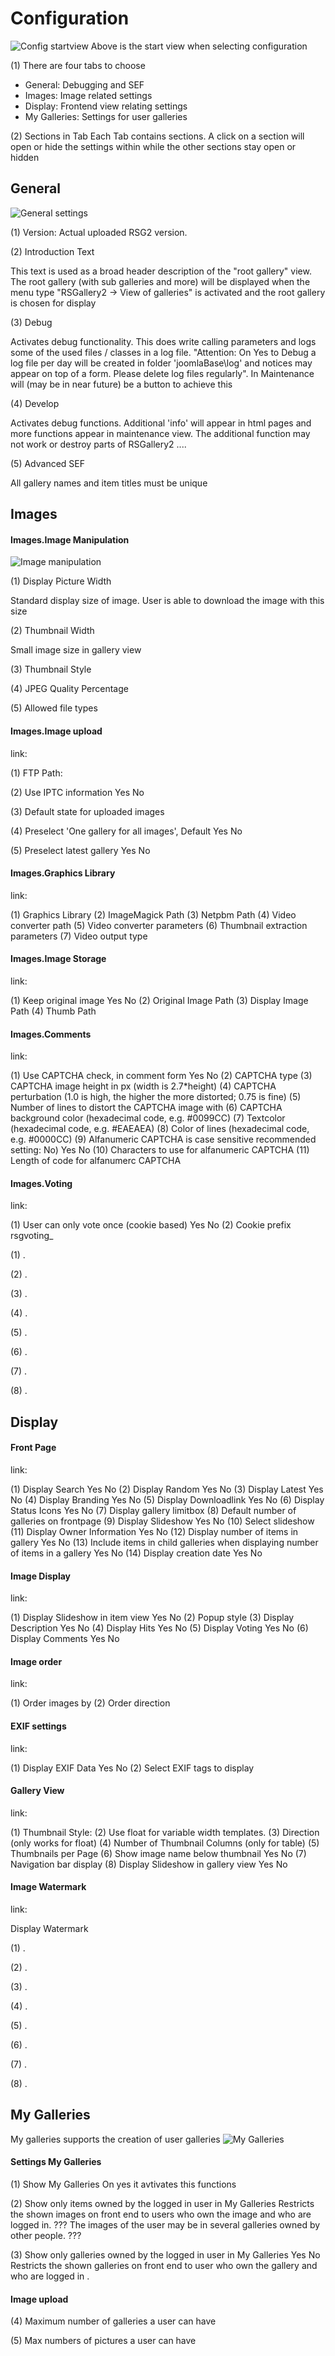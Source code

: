 # Configuration

![Config startview](https://github.com/RSGallery2/RSGallery2_Project/blob/master/Documentation/Images/config.StartView.png?raw=true)
Above is the start view when selecting configuration

(1) There are four tabs to choose
 * General: Debugging and SEF
 * Images: Image related settings
 * Display: Frontend view relating settings
 * My Galleries: Settings for user galleries

(2) Sections in Tab
Each Tab contains sections. A click on a section will open or hide the settings within while the other sections stay open or hidden

## General

![General settings](https://github.com/RSGallery2/RSGallery2_Project/blob/master/Documentation/Images/config.GeneralSettings.png?raw=true)

(1) Version: Actual uploaded RSG2 version.

(2) Introduction Text

This text is used as a broad header description of the "root gallery" view. The root gallery (with sub galleries and more) will be displayed when the menu type "RSGallery2 -> View of galleries" is activated and the root gallery is chosen for display

(3) Debug

Activates debug functionality. This does write calling parameters and logs some of the used files / classes in a log file.
"Attention: On Yes to Debug a log file per day will be created in folder 'joomlaBase\\log' and notices may appear on top of a form. Please delete log files regularly". In Maintenance will (may be in near future) be a button to achieve this

(4) Develop

Activates debug functions. Additional 'info' will appear in html pages and more functions appear in maintenance view. The additional function may not work or destroy parts of RSGallery2 ....

(5) Advanced SEF

All gallery names and item titles must be unique

## Images

#### Images.Image Manipulation

![Image manipulation](https://github.com/RSGallery2/RSGallery2_Project/blob/master/Documentation/Images/config.image.manipulation.png?raw=true)

(1) Display Picture Width

Standard display size of image. User is able to download the image with this size

(2) Thumbnail Width

Small image size in gallery view

(3) Thumbnail Style

(4) JPEG Quality Percentage

(5) Allowed file types

#### Images.Image upload

link:

(1) FTP Path:

(2) Use IPTC information Yes No

(3) Default state for uploaded images

(4) Preselect 'One gallery for all images', Default Yes No

(5) Preselect latest gallery Yes No

#### Images.Graphics Library

link:

(1) Graphics Library
(2) ImageMagick Path
(3) Netpbm Path
(4) Video converter path
(5) Video converter parameters
(6) Thumbnail extraction parameters
(7) Video output type

#### Images.Image Storage

link:

(1) Keep original image Yes No
(2) Original Image Path
(3) Display Image Path
(4) Thumb Path

#### Images.Comments

link:

(1) Use CAPTCHA check, in comment form Yes No
(2) CAPTCHA type
(3) CAPTCHA image height in px (width is 2.7*height)
(4) CAPTCHA perturbation (1.0 is high, the higher the more distorted; 0.75 is fine)
(5) Number of lines to distort the CAPTCHA image with
(6) CAPTCHA background color (hexadecimal code, e.g. #0099CC)
(7) Textcolor (hexadecimal code, e.g. #EAEAEA)
(8) Color of lines (hexadecimal code, e.g. #0000CC)
(9) Alfanumeric CAPTCHA is case sensitive recommended setting: No) Yes No
(10) Characters to use for alfanumeric CAPTCHA
(11) Length of code for alfanumerc CAPTCHA

#### Images.Voting

link:

(1) User can only vote once (cookie based) Yes No
(2) Cookie prefix rsgvoting_

(1) .

(2) .

(3) .

(4) .

(5) .

(6) .

(7) .

(8) .

## Display

#### Front Page

link:

(1) Display Search Yes No
(2) Display Random Yes No
(3) Display Latest Yes No
(4) Display Branding Yes No
(5) Display Downloadlink Yes No
(6) Display Status Icons Yes No
(7) Display gallery limitbox
(8) Default number of galleries on frontpage
(9) Display Slideshow Yes No
(10) Select slideshow
(11) Display Owner Information Yes No
(12) Display number of items in gallery Yes No
(13) Include items in child galleries when displaying number of items in a gallery Yes No
(14) Display creation date Yes No

#### Image Display

link:

(1) Display Slideshow in item view Yes No
(2) Popup style
(3) Display Description Yes No
(4) Display Hits Yes No
(5) Display Voting Yes No
(6) Display Comments Yes No

#### Image order

link:

(1) Order images by
(2) Order direction

#### EXIF settings

link:

(1) Display EXIF Data Yes No
(2) Select EXIF tags to display

#### Gallery View

link:

(1) Thumbnail Style:
(2) Use float for variable width templates.
(3) Direction (only works for float)
(4) Number of Thumbnail Columns (only for table)
(5) Thumbnails per Page
(6) Show image name below thumbnail Yes No
(7) Navigation bar display
(8) Display Slideshow in gallery view Yes No

#### Image Watermark

link:

Display Watermark

(1) .

(2) .

(3) .

(4) .

(5) .

(6) .

(7) .

(8) .

## My Galleries
My galleries supports the creation of user galleries
![My Galleries](https://github.com/RSGallery2/RSGallery2_Project/blob/master/Documentation/Images/config.MyGalleries.png?raw=true)

#### Settings My Galleries
(1) Show My Galleries
On yes it avtivates this functions

(2) Show only items owned by the logged in user in My Galleries
Restricts the shown images on front end to users who own the image and who are logged in.
??? The images of the user may be in several galleries owned by other people. ???

(3) Show only galleries owned by the logged in user in My Galleries Yes No
Restricts the shown galleries on front end to user who own the gallery and who are logged in .

#### Image upload
(4) Maximum number of galleries a user can have

(5) Max numbers of pictures a user can have
